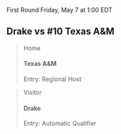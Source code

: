 First Round
Friday, May 7 at 1:00 EDT
## Drake vs #10 Texas A&M

> Home
> #### Texas A&M
> Entry: Regional Host

> Visitor
> #### Drake
> Entry: Automatic Qualifier